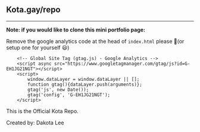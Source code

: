 ## Kota.gay/repo
---

**Note: if you would like to clone this mini portfolio page:**

Remove the google analytics code at the head of `index.html` please 🙏(or setup one for yourself 😃)

```
    <!-- Global Site Tag (gtag.js) - Google Analytics -->
    <script async src="https://www.googletagmanager.com/gtag/js?id=G-EH1JG21NGT"></script>
    <script>
        window.dataLayer = window.dataLayer || [];
        function gtag(){dataLayer.push(arguments)};
        gtag('js', new Date());
        gtag('config', 'G-EH1JG21NGT');
    </script>
```
This is the Official Kota Repo.

Created by: Dakota Lee
